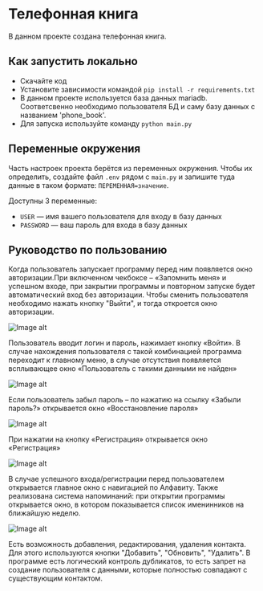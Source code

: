 # Телефонная книга

В данном проекте создана телефонная книга.

## Как запустить локально

- Скачайте код
- Установите зависимости командой `pip install -r requirements.txt`
- В данном проекте используется база данных mariadb. Соответсвенно необходимо пользователя БД и саму базу данных с названием 'phone_book'. 
- Для запуска используйте команду `python main.py`

## Переменные окружения

Часть настроек проекта берётся из переменных окружения. Чтобы их определить, создайте файл `.env` рядом с `main.py` и запишите туда данные в таком формате: `ПЕРЕМЕННАЯ=значение`.

Доступны 3 переменные:
- `USER` — имя вашего пользователя для входу в базу данных
- `PASSWORD` — ваш пароль для входа в базу данных

## Руководство по пользованию 

Когда пользователь запускает программу перед ним появляется окно авторизации.При включенном чекбоксе – «Запомнить меня» и успешном входе, при закрытии программы и повторном запуске будет автоматический вход без авторизации. Чтобы сменить пользователя необходимо нажать кнопку "Выйти", и тогда откроется окно авторизации.

![Image alt](https://github.com/Fiskless/tz_pyqt/blob/main/pictures/login_window.png)

Пользователь вводит логин и пароль, нажимает кнопку «Войти». В случае нахождения пользователя с такой комбинацией программа переходит к главному меню, в случае отсутствия появляется всплывающее окно «Пользователь с такими данными не найден»

![Image alt](https://github.com/Fiskless/tz_pyqt/blob/main/pictures/contact_window.png)

Если пользователь забыл пароль – по нажатию на ссылку «Забыли пароль?» открывается окно «Восстановление пароля»

![Image alt](https://github.com/Fiskless/tz_pyqt/blob/main/pictures/password_reset_window.png)

При нажатии на кнопку «Регистрация» открывается окно «Регистрация»

![Image alt](https://github.com/Fiskless/tz_pyqt/blob/main/pictures/new_user_window.png)

В случае успешного входа/регистрации перед пользователем открывается главное окно с навигацией по Алфавиту.
Также реализована система напоминаний: при открытии программы открывается окно, в котором показывается список именинников на ближайшую неделю.

![Image alt](https://github.com/Fiskless/tz_pyqt/blob/main/pictures/birthday_reminder.png)

Есть возможность добавления, редактирования, удаления контакта. Для этого используются кнопки "Добавить", "Обновить", "Удалить". 
В программе есть логический контроль дубликатов, то есть запрет на создание пользователя с данными, которые полностью совпадают с существующим контактом.


